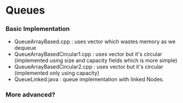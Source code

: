 
# Queues

### Basic Implementation
- QueueArrayBased.cpp : uses vector<int> which wastes memory as we dequeue
- QueueArrayBasedCircular1.cpp : uses vector<int> but it's circular (implemented using size and capacity fields which is more simple)
- QueueArrayBasedCircular2.cpp : uses vector<int> but it's circular (implemented only using capacity)
- QueueLinked.java : queue implementation with linked Nodes.

### More advanced?
